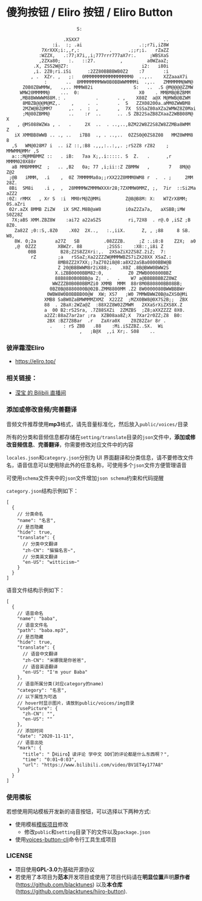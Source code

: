 # 傻狗按钮 / Eliro 按钮 / Eliro Button

```
                          S:                                               
                                                                           
                     .XSXX7                               ..               
                 :i.  :; .ai                     .:;r7i,iZ8W               
             7XrXXX;i:,,r,:           .      .;;r;i.   rZaZZ               
            :WZZX,   .:77;X7i,,i;777rrr777aX7r:.     ;WBSXaS               
            ,2ZXa80;   :.   ::27.         ,         a0WZaaZ;               
          .X, ZSS2W@Z7:                           i2:   i80i               
          ,i. 2Z0;ri.iSi      :2ZZ80BBBBWB0Z2    :7       :i               
         , .  XZr. ,   ;:   0MMMMMMMMMMMMMMMMM0  ..,..    XZZaaaX7i        
              :       ..  8MMMMMMMMWW0B0BBWWMMMMi  .,..   ZMMMMMM@WM@      
      Z0B0ZBWMMW,   .,.. MMMW82i               S:   ..  .S @M@@@@ZZMW      
     WMW20MMMMM@    ...  0:                      X0    . MMBMB@BZBMM       
     ,MB8BWWWWM88M.: .           .       . ,    X80Z  a@X M@MWB@BZWM       
      8MBZB@@@M@MZ,.    ,     .  .       .  S   ZZX08200a.aMM0ZWWBM8       
      2MZW@BZ@MM7      ,.  .  :  ,       ,  7X  SSSaZ80aXZa2WMWZ8Z0Mai     
      ;M@80ZBMM@       ..    :r  ..      .. .S ZB22SaZB8ZXaaZ2WBB08M@ X    
    , @MS088WZWa , .   .     2X  ..  . ..,..,BZM22W8Z2S8ZW8ZZMBa8WMM   Z   
   iX XMMBB8WWB .. ., ..   i7B8  ., . ..,..  0ZZS0@0ZS8Z08   MMZ0WMM8   8  
  ,S   WM@028M7 i  .. iZ ::,:B8 .,,,:..:,,. ;rS2Z8 rZ82    ;  MMWMM@MMr ,S 
  a:::M@MMBMMZ ::   . iB:   7aa X;,.i:::::. S  Z.   .      ,r  MMMM020X88r 
  aB MMBMMMMZ  ;   .. ,B2   0a; 77 ,i;ii::Z ZBMMW   ,       7   8M@@   Z@2 
 ;@B   iMMM,  .i    ,  0Z 7MMMMMa0a;;rXX22Z0MMM0WM8 r  .  . ;     2MM  28Z.
 8Bi  SM8i    .i ,  ,  28MMMMWZMMMWXXXr28;7ZXMMW0MMZ, ;,  7ir  ::Si2Ma aZZ2
:0Z: rMMX   , Xr S  :i  MM0rM@Z@MMi         Z@8@B8M: X:   W7ZrX8MM; 0S.aZri
 02r.aZX BMMB ZiZW   iX SMZ.M8B@aW8         i0aZ2Za7a,   aXSBB;iMW S0Z28Z  
  7X;aBS XMM.ZBZ8W    :ai72 a22aSZS          ri,72X8  . r@.0 ,iSZ ;B 8Z0.  
   Za82Z ;0::S,.8Z0    .X02  2X..,   :.,iiX.      Z, , ;88     8 SB. W8,   
   8W. 0;2a       a27Z   SB         .08ZZZB.     ;Z :.i8:8    Z2X;  a0     
   ,@  0ZZZ        XBWZr. 88         ;2SSS:    :X8::,i8i Z                 
        0BB         B28;Z2S8Z2Xri:,.  2XSaZiX2ZS8Z.2iZ;  7:                
         rZ        ;a   rSSaZ;Xa22ZZZW@MMMWBZS7iZX28XX XSaZ.:              
                   8MB8ZZ2X7XX;;7aZ702i8@8:a8X22aSBa0800BBW@B              
                   Z 20@BBBWWM8r2iX88;.   .X0Z .8B@BWW0BWW2S               
                  X.iZBB0000BBM82:0,         Z0 ZMWB000800BBZ              
                  88B88B0B0BBB@a Z;  .   .    W7 a@BBBBBBBZZ0WZ            
                 WWZZZB0B0B0BBMZi0 XMMB  MMM  88r8M0B80800BB08BB;          
                0BZ0B@8880800B@02B.ZMM8800MM .Z2 8W0000080BWWBBBWr         
               0WBW8W0B0BBBB00@W  XW; XS7   ;W0 7MMWBWWZ0B@aZXS0@Mi        
              XMB8 SaBW0ZaBMWMMMZXMZ  X22ZZ  ;MZX0BW8@0X7S2B;;  ZBX        
              88  . 2BaX:2WZa@Z  :88X2Z8W02ZMWM   2XXaSrXiZXS8X.Z          
              a  00 B2:rS2Sra, .7Z88SXZi  2ZMZBS  ;Z8;aXXZZZZ 8X0.         
              a2ZZ:88aZ7ar2ar ;ra  XZB08aa8Z;X  7Xar2r0ZZ;Z8  B0:          
               2BX :BZ7Z8Bar  .r   ZaXra0X    Z0Z82Zar 8r .                
                .    : rS ZBB   .88    :Mi.iSZZBZ..SX.  Wi                 
                           ,   ;B@X  ,,i Xr;. S08    ..                    
```



### 彼岸霜滢Eliro

 - https://eliro.top/

### 相关链接：

- [滢宝 的 Bilibili 直播间](https://live.bilibili.com/1221274)



### 添加或修改音频/完善翻译

音频文件推荐使用**mp3**格式，请先音量标准化，然后放入`public/voices/`目录

所有的分类和音频信息都存储在`setting/translate`目录的`json`文件中，**添加或修改音频信息**、**完善翻译**，你需要修改对应文件中的内容

`locales.json`和`category.json`分别为 UI 界面翻译和分类信息，请不要修改文件名，语音信息可以使用除此外的任意名称，可使用多个`json`文件方便管理语音

可使用`schema`文件夹中的`json`文件增加`json schema`约束和代码提醒

`category.json`结构示例如下：

```jsonc
[
  {
    // 分类命名
    "name": "名言",
    // 是否隐藏
    "hide": true,
    "translate": {
      // 分类中文翻译
      "zh-CN": "猫猫名言~",
      // 分类英文翻译
      "en-US": "witticism~"
    }
  }
]
```

语音文件结构示例如下：

```jsonc
[
  {
    // 语音命名
    "name": "baba",
    // 语音文件名
    "path": "baba.mp3",
    // 是否隐藏
    "hide": true,
    "translate": {
      // 语音中文翻译
      "zh-CN": "米娜我是你爸爸",
      // 语音英语翻译
      "en-US": "I'm your Baba"
    },
    // 语音所属分类(对应category的name)
    "category": "名言",
    // 以下属性为可选
    // hover时显示图片，请放到public/voices/img目录
    "usePicture": {
      "zh-CN": "",
      "en-US": ""
    },
    // 添加时间
    "date": "2020-11-11",
    // 语音出处
    "mark": {
      "title": "【Hiiro】读评论 学中文 DD们的评论都是什么东西啊？",
      "time": "0:01~0:03",
      "url": "https://www.bilibili.com/video/BV1ET4y177A8"
    }
  }
]
```


### 使用模板

若想使用网站模板开发新的语音按钮，可以选择以下两种方式:

- 使用模板[模板项目](https://github.com/blacktunes/voices-button)修改
  - 修改`public`和`setting`目录下的文件以及`package.json`
- 使用[voices-button-cli](https://github.com/blacktunes/voices-button-cli)命令行工具生成项目


### LICENSE

- 项目使用**GPL-3.0**为基础开源协议
- 若使用了本项目为**范本**开发项目或使用了项目代码请在**明显位置**声明**原作者**(https://github.com/blacktunes) 以及**本仓库**(https://github.com/blacktunes/hiiro-button).
